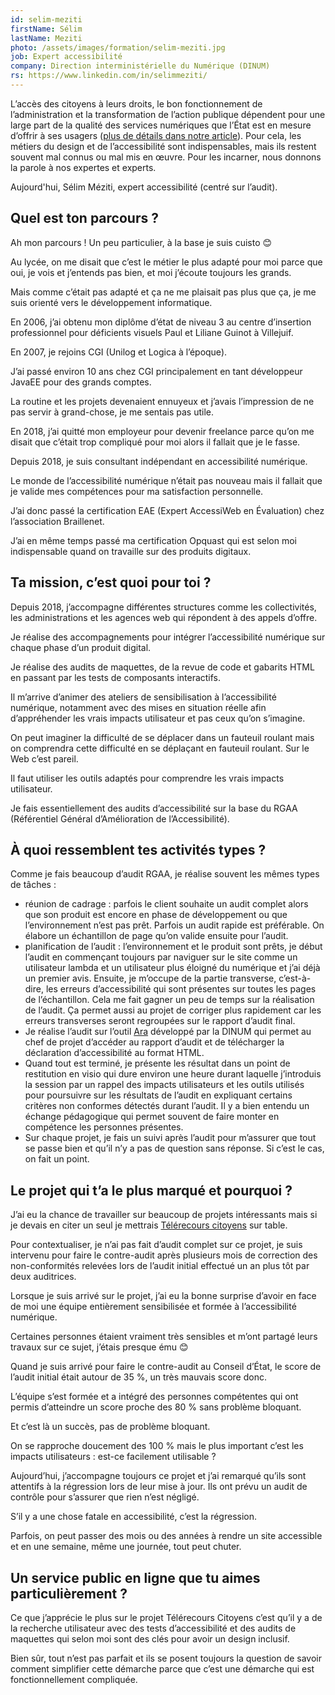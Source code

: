 ```yaml
---
id: selim-meziti
firstName: Sélim
lastName: Meziti
photo: /assets/images/formation/selim-meziti.jpg
job: Expert accessibilité 
company: Direction interministérielle du Numérique (DINUM)
rs: https://www.linkedin.com/in/selimmeziti/
---
```


<p class="fr-text--lead">L’accès des citoyens à leurs droits, le bon fonctionnement de l’administration et la transformation de l’action publique dépendent pour une large part de la qualité des services numériques que l’État est en mesure d’offrir à ses usagers (<a href="/articles/2024-04-29-nos-experts-ont-la-parole/">plus de détails dans notre article</a>). Pour cela, les métiers du design et de l’accessibilité sont indispensables, mais ils restent souvent mal connus ou mal mis en œuvre. Pour les incarner, nous donnons la parole à nos expertes et experts.</p>

<p class="fr-text--lead">Aujourd'hui, Sélim Méziti, expert accessibilité (centré sur l’audit).</p>

<h2 class="fr-h6">Quel est ton parcours&nbsp;?</h2>

Ah mon parcours&nbsp;! Un peu particulier, à la base je suis cuisto&nbsp;😊

Au lycée, on me disait que c&rsquo;est le métier le plus adapté pour moi parce que oui, je vois et j&rsquo;entends pas bien, et moi j&rsquo;écoute toujours les grands.

Mais comme c&rsquo;était pas adapté et ça ne me plaisait pas plus que ça, je me suis orienté vers le développement informatique.

En 2006, j&rsquo;ai obtenu mon diplôme d&rsquo;état de niveau 3 au centre d&rsquo;insertion professionnel pour déficients visuels Paul et Liliane Guinot à Villejuif.

En 2007, je rejoins CGI (Unilog et Logica à l&rsquo;époque).

J&rsquo;ai passé environ 10 ans chez CGI principalement en tant développeur JavaEE pour des grands comptes.

La routine et les projets devenaient ennuyeux et j&rsquo;avais l&rsquo;impression de ne pas servir à grand-chose, je me sentais pas utile.

En 2018, j&rsquo;ai quitté mon employeur pour devenir freelance parce qu&rsquo;on me disait que c&rsquo;était trop compliqué pour moi alors il fallait que je le fasse.

Depuis 2018, je suis consultant indépendant en accessibilité numérique.

Le monde de l&rsquo;accessibilité numérique n&rsquo;était pas nouveau mais il fallait que je valide mes compétences pour ma satisfaction personnelle.

J&rsquo;ai donc passé la certification EAE (Expert AccessiWeb en Évaluation) chez l&rsquo;association Braillenet.

J&rsquo;ai en même temps passé ma certification Opquast qui est selon moi indispensable quand on travaille sur des produits digitaux.

<h2 class="fr-h6">Ta mission, c’est quoi pour toi&nbsp;?</h2>

Depuis 2018, j&rsquo;accompagne différentes structures comme les collectivités, les administrations et les agences web qui répondent à des appels d&rsquo;offre.

Je réalise des accompagnements pour intégrer l&rsquo;accessibilité numérique sur chaque phase d&rsquo;un produit digital.

Je réalise des audits de maquettes, de la revue de code et gabarits HTML en passant par les tests de composants interactifs.

Il m&rsquo;arrive d&rsquo;animer des ateliers de sensibilisation à l&rsquo;accessibilité numérique, notamment avec des mises en situation réelle afin d&rsquo;appréhender les vrais impacts utilisateur et pas ceux qu&rsquo;on s&rsquo;imagine.

On peut imaginer la difficulté de se déplacer dans un fauteuil roulant mais on comprendra cette difficulté en se déplaçant en fauteuil roulant. Sur le Web c&rsquo;est pareil.

Il faut utiliser les outils adaptés pour comprendre les vrais impacts utilisateur.

Je fais essentiellement des audits d&rsquo;accessibilité sur la base du RGAA (Référentiel Général d&rsquo;Amélioration de l&rsquo;Accessibilité).

<h2 class="fr-h6">À quoi ressemblent tes activités types&nbsp;?</h2>

Comme je fais beaucoup d&rsquo;audit RGAA, je réalise souvent les mêmes types de tâches&nbsp;:

- réunion de cadrage&nbsp;: parfois le client souhaite un audit complet alors que son produit est encore en phase de développement ou que l&rsquo;environnement n&rsquo;est pas prêt. Parfois un audit rapide est préférable. On élabore un échantillon de page qu&rsquo;on valide ensuite pour l&rsquo;audit.
- planification de l&rsquo;audit&nbsp;: l&rsquo;environnement et le produit sont prêts, je début l&rsquo;audit en commençant toujours par naviguer sur le site comme un utilisateur lambda et un utilisateur plus éloigné du numérique et j&rsquo;ai déjà un premier avis. Ensuite, je m&rsquo;occupe de la partie transverse, c&rsquo;est-à-dire, les erreurs d&rsquo;accessibilité qui sont présentes sur toutes les pages de l&rsquo;échantillon. Cela me fait gagner un peu de temps sur la réalisation de l&rsquo;audit. Ça permet aussi au projet de corriger plus rapidement car les erreurs transverses seront regroupées sur le rapport d&rsquo;audit final.
- Je réalise l&rsquo;audit sur l&rsquo;outil <a href="https://ara.numerique.gouv.fr/">Ara</a> développé par la DINUM qui permet au chef de projet d&rsquo;accéder au rapport d&rsquo;audit et de télécharger la déclaration d&rsquo;accessibilité au format HTML.
- Quand tout est terminé, je présente les résultat dans un point de restitution en visio qui dure environ une heure durant laquelle j&rsquo;introduis la session par un rappel des impacts utilisateurs et les outils utilisés pour poursuivre sur les résultats de l&rsquo;audit en expliquant certains critères non conformes détectés durant l&rsquo;audit. Il y a bien entendu un échange pédagogique qui permet souvent de faire monter en compétence les personnes présentes.
- Sur chaque projet, je fais un suivi après l&rsquo;audit pour m&rsquo;assurer que tout se passe bien et qu&rsquo;il n&rsquo;y a pas de question sans réponse. Si c&rsquo;est le cas, on fait un point.

<h2 class="fr-h6">Le projet qui t’a le plus marqué et pourquoi&nbsp;?</h2>

J&rsquo;ai eu la chance de travailler sur beaucoup de projets intéressants mais si je devais en citer un seul je mettrais <a href="https://citoyens.telerecours.fr/#/authentication">Télérecours citoyens</a> sur table.

Pour contextualiser, je n&rsquo;ai pas fait d&rsquo;audit complet sur ce projet, je suis intervenu pour faire le contre-audit après plusieurs mois de correction des non-conformités relevées lors de l&rsquo;audit initial effectué un an plus tôt par deux auditrices.

Lorsque je suis arrivé sur le projet, j&rsquo;ai eu la bonne surprise d&rsquo;avoir en face de moi une équipe entièrement sensibilisée et formée à l&rsquo;accessibilité numérique.

Certaines personnes étaient vraiment très sensibles et m&rsquo;ont partagé leurs travaux sur ce sujet, j&rsquo;étais presque ému 😊

Quand je suis arrivé pour faire le contre-audit au Conseil d&rsquo;État, le score de l&rsquo;audit initial était autour de 35&nbsp;%, un très mauvais score donc.

L&rsquo;équipe s&rsquo;est formée et a intégré des personnes compétentes qui ont permis d&rsquo;atteindre un score proche des 80&nbsp;% sans problème bloquant.

Et c&rsquo;est là un succès, pas de problème bloquant.

On se rapproche doucement des 100&nbsp;% mais le plus important c&rsquo;est les impacts utilisateurs : est-ce facilement utilisable ?

Aujourd&rsquo;hui, j&rsquo;accompagne toujours ce projet et j&rsquo;ai remarqué qu&rsquo;ils sont attentifs à la régression lors de leur mise à jour. Ils ont prévu un audit de contrôle pour s&rsquo;assurer que rien n&rsquo;est négligé.

S&rsquo;il y a une chose fatale en accessibilité, c&rsquo;est la régression.

Parfois, on peut passer des mois ou des années à rendre un site accessible et en une semaine, même une journée, tout peut chuter.

<h2 class="fr-h6">Un service public en ligne que tu aimes particulièrement&nbsp;?</h2>

Ce que j&rsquo;apprécie le plus sur le projet Télérecours Citoyens c&rsquo;est qu&rsquo;il y a de la recherche utilisateur avec des tests d&rsquo;accessibilité et des audits de maquettes qui selon moi sont des clés pour avoir un design inclusif.

Bien sûr, tout n&rsquo;est pas parfait et ils se posent toujours la question de savoir comment simplifier cette démarche parce que c&rsquo;est une démarche qui est fonctionnellement compliquée.
